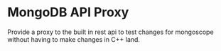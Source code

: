 # MongoDB API Proxy

Provide a proxy to the built in rest api to test changes for mongoscope
without having to make changes in C++ land.

